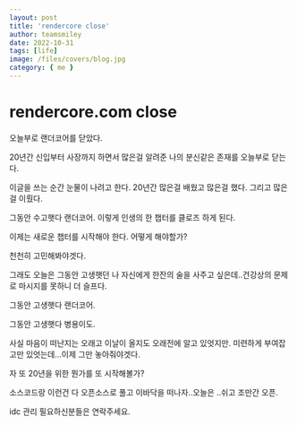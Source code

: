 ```yaml
---
layout: post
title: 'rendercore close'
author: teamsmiley
date: 2022-10-31
tags: [life]
image: /files/covers/blog.jpg
category: { me }
---
```


# rendercore.com close

오늘부로 랜더코어를 닫았다.

20년간 신입부터 사장까지 하면서 많은걸 알려준 나의 분신같은 존재를 오늘부로 닫는다.

이글을 쓰는 순간 눈물이 나려고 한다. 20년간 많은걸 배웠고 많은걸 했다. 그리고 많은걸 이뤘다.

그동안 수고햇다 랜더코어. 이렇게 인생의 한 챕터를 클로즈 하게 된다.

이제는 새로운 챕터를 시작해야 한다. 어떻게 해야할가?

천천히 고민해봐야겟다.

그래도 오늘은 그동안 고생햇던 나 자신에게 한잔의 술을 사주고 싶은데..건강상의 문제로 마시지를 못하니 더 슬프다.

그동안 고생햇다 랜더코어.

그동안 고생햇다 병용이도.

사실 마음이 떠난지는 오래고 이날이 올지도 오래전에 알고 있엇지만. 미련하게 부여잡고만 있엇는데...이제 그만 놓아줘야겟다.

자 또 20년을 위한 뭔가를 또 시작해볼가?

소스코드랑 이런건 다 오픈소스로 풀고 이바닥을 떠나자..오늘은 ..쉬고 조만간 오픈.

idc 관리 필요하신분들은 연락주세요.
